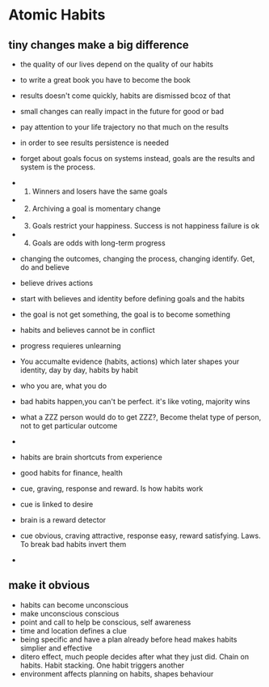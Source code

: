 # Atomic Habits

## tiny changes make a big difference
- the quality of our lives depend on the quality of our habits
- to write a great book you have to become the book
- results doesn't come quickly, habits are dismissed bcoz of that
- small changes can really impact in the future for good or bad
- pay attention to your life trajectory no that much on the results 
- in order to see results persistence is needed 
- forget about goals focus on systems instead, goals are the results and system is the process. 
- 1. Winners and losers have the same goals
- 2. Archiving a goal is momentary change
- 3. Goals restrict your happiness. Success is not happiness failure is ok
- 4. Goals are odds with long-term progress

- changing the outcomes, changing the process, changing identify. Get, do and believe
- believe drives actions
- start with believes and identity before defining goals and the habits
- the goal is not get something, the goal is to become something 
- habits and believes cannot be in conflict
- progress requieres unlearning
- You accumalte evidence (habits, actions) which later shapes your identity, day by day, habits by habit
- who you are, what you do
- bad habits happen,you can't be perfect. it's like voting, majority wins
- what a ZZZ person would do to get ZZZ?, Become thelat type of person, not to get particular outcome
- 
- habits are brain shortcuts from experience 
- good habits for finance, health
- cue, graving, response and reward. Is how habits work
- cue is linked to desire
- brain is a reward detector 
- cue obvious, craving attractive, response easy, reward satisfying. Laws. To break bad habits invert them 
- 

## make it obvious 
- habits can become unconscious
- make unconscious conscious
- point and call to help be conscious, self awareness 
- time and location defines a clue
- being specific and have a plan already before head makes habits simplier and effective 
- ditero effect, much people decides after what they just did. Chain on habits. Habit stacking. One habit triggers another
- environment affects planning on habits, shapes behaviour
